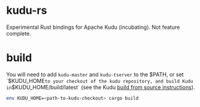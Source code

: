# kudu-rs

Experimental Rust bindings for Apache Kudu (incubating). Not feature complete.

# build

You will need to add `kudu-master` and `kudu-tserver` to the $PATH, or set
`$KUDU_HOME` to your checkout of the kudu repository, and build Kudu in
`$KUDU_HOME/build/latest` (see the Kudu [build from source
instructions](http://getkudu.io/docs/installation.html#_build_from_source)).

```bash
env KUDU_HOME=<path-to-kudu-checkout> cargo build
```
